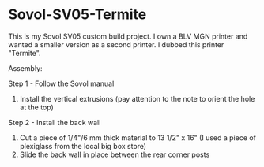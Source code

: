 # Sovol-SV05-Termite
This is my Sovol SV05 custom build project. I own a BLV MGN printer and wanted a smaller version as a second printer. I dubbed this printer "Termite".

Assembly:

Step 1 - Follow the Sovol manual
1. Install the vertical extrusions
    (pay attention to the note to orient the hole at the top)
    
    
    
Step 2 - Install the back wall
1. Cut a piece of 1/4"/6 mm thick material to 13 1/2" x 16"
    (I used a piece of plexiglass from the local big box store) 
2. Slide the back wall in place between the rear corner posts


